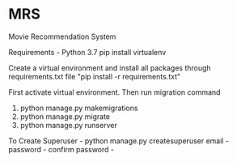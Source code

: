 # MRS
Movie Recommendation System

Requirements - 
Python 3.7
pip install virtualenv

Create a virtual environment and install all packages through requirements.txt file
"pip install -r requirements.txt"

First activate virtual environment.
Then run migration command
1. python manage.py makemigrations
2. python manage.py migrate
3. python manage.py runserver

To Create Superuser - 
python manage.py createsuperuser
email - 
password - 
confirm password -
